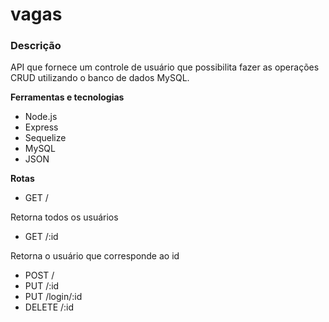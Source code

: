# vagas

### Descrição
API que fornece um controle de usuário que possibilita fazer as operações CRUD utilizando o banco de dados MySQL.

**Ferramentas e tecnologias**
* Node.js
* Express
* Sequelize
* MySQL
* JSON

**Rotas**
* GET / 

Retorna todos os usuários
* GET /:id 

Retorna o usuário que corresponde ao id
* POST / 
* PUT /:id
* PUT /login/:id
* DELETE /:id
